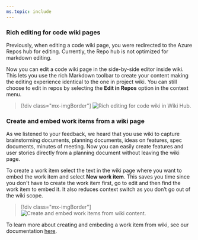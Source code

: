 ```yaml
---
ms.topic: include
---
```


### Rich editing for code wiki pages

Previously, when editing a code wiki page, you were redirected to the Azure Repos hub for editing. Currently, the Repo hub is not optimized for markdown editing. 

Now you can edit a code wiki page in the side-by-side editor inside wiki. This lets you use the rich Markdown toolbar to create your content making the editing experience identical to the one in project wiki. You can still choose to edit in repos by selecting the **Edit in Repos** option in the context menu.

> [!div class="mx-imgBorder"]
> ![Rich editing for code wiki in Wiki Hub.](../../media/154_06.png "Rich editing for code wiki in Wiki Hub")

### Create and embed work items from a wiki page

As we listened to your feedback, we heard that you use wiki to capture brainstorming documents, planning documents, ideas on features, spec documents, minutes of meeting. Now you can easily create features and user stories directly from a planning document without leaving the wiki page. 

To create a work item select the text in the wiki page where you want to embed the work item and select **New work item**. This saves you time since you don't have to create the work item first, go to edit and then find the work item to embed it. It also reduces context switch as you don’t go out of the wiki scope.

> [!div class="mx-imgBorder"]
> ![Create and embed work items from wiki content.](../../media/154_07.gif "Create and embed work items from wiki content")

To learn more about creating and embeding a work item from wiki, see our documentation [here](/azure/devops/project/wiki/create-embed-wit-from-wiki?view=azure-devops&preserve-view=true).